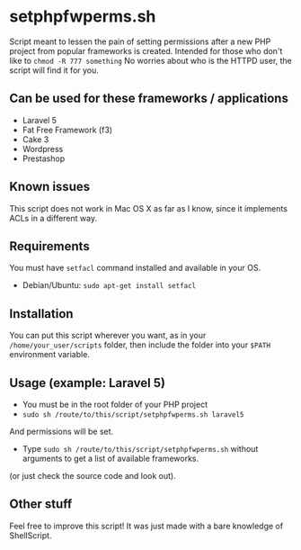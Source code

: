 # setphpfwperms.sh
Script meant to lessen the pain of setting permissions after a new PHP project from popular frameworks is created. 
Intended for those who don't like to `chmod -R 777 something`
No worries about who is the HTTPD user, the script will find it for you.

## Can be used for these frameworks / applications
 * Laravel 5
 * Fat Free Framework (f3)
 * Cake 3
 * Wordpress
 * Prestashop

## Known issues
This script does not work in Mac OS X as far as I know, since it implements ACLs in a different way. 

## Requirements
You must have `setfacl` command installed and available in your OS.
 * Debian/Ubuntu: `sudo apt-get install setfacl`

## Installation
You can put this script wherever you want, as in your `/home/your_user/scripts` folder, then include the folder into your `$PATH` environment variable.

## Usage (example: Laravel 5)
 * You must be in the root folder of your PHP project
 * `sudo sh /route/to/this/script/setphpfwperms.sh laravel5`

And permissions will be set.

 * Type `sudo sh /route/to/this/script/setphpfwperms.sh` without arguments to get a list of available frameworks.
 
(or just check the source code and look out).

## Other stuff

Feel free to improve this script! It was just made with a bare knowledge of ShellScript.
